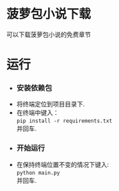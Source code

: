 # 菠萝包小说下载
可以下载菠萝包小说的免费章节

# 运行

- ### 安装依赖包
- 将终端定位到项目目录下.
- 在终端中键入：<br>`pip install -r requirements.txt`<br>并回车.
- ### 开始运行
- 在保持终端位置不变的情况下键入:<br> `python main.py`<br>并回车.